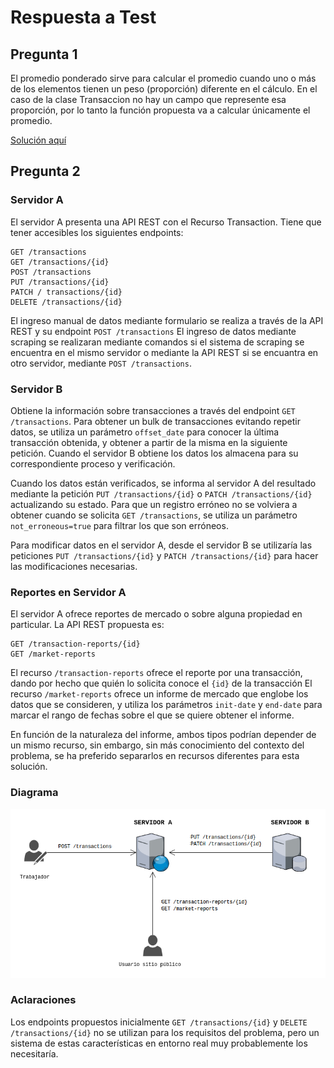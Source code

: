# Respuesta a Test

## Pregunta 1

El promedio ponderado sirve para calcular el promedio cuando uno o más de los elementos tienen un peso (proporción) diferente en el cálculo. En el caso de la clase Transaccion no hay un campo que represente esa proporción, por lo tanto la función propuesta va a calcular únicamente el promedio.

[Solución aquí](https://gist.github.com/javierseixas/3f955d0f42e1574f21d5f91f61a34df2)


## Pregunta 2

### Servidor A

El servidor A presenta una API REST con el Recurso Transaction. Tiene que tener accesibles los siguientes endpoints:

```
GET /transactions
GET /transactions/{id}
POST /transactions
PUT /transactions/{id}
PATCH / transactions/{id}
DELETE /transactions/{id}
```

El ingreso manual de datos mediante formulario se realiza a través de la API REST y su endpoint `POST /transactions`
El ingreso de datos mediante scraping se realizaran mediante comandos si el sistema de scraping se encuentra en el mismo servidor o mediante la API REST si se encuantra en otro servidor, mediante `POST /transactions`.

### Servidor B

Obtiene la información sobre transacciones a través del endpoint `GET /transactions`. Para obtener un bulk de transacciones evitando repetir datos, se utiliza un parámetro `offset_date` para conocer la última transacción obtenida, y obtener a partir de la misma en la siguiente petición.
Cuando el servidor B obtiene los datos los almacena para su correspondiente proceso y verificación.

Cuando los datos están verificados, se informa al servidor A del resultado mediante la petición `PUT /transactions/{id}` o `PATCH /transactions/{id}` actualizando su estado.
Para que un registro erróneo no se volviera a obtener cuando se solicita `GET /transactions`, se utiliza un parámetro `not_erroneous=true` para filtrar los que son erróneos.

Para modificar datos en el servidor A, desde el servidor B se utilizaría las peticiones `PUT /transactions/{id}` y `PATCH /transactions/{id}` para hacer las modificaciones necesarias.

### Reportes en Servidor A

El servidor A ofrece reportes de mercado o sobre alguna propiedad en particular. La API REST propuesta es:

```
GET /transaction-reports/{id}
GET /market-reports
```

El recurso `/transaction-reports` ofrece el reporte por una transacción, dando por hecho que quién lo solicita conoce el `{id}` de la transacción
El recurso `/market-reports` ofrece un informe de mercado que englobe los datos que se consideren, y utiliza los parámetros `init-date` y `end-date` para marcar el rango de fechas sobre el que se quiere obtener el informe.

En función de la naturaleza del informe, ambos tipos podrían depender de un mismo recurso, sin embargo, sin más conocimiento del contexto del problema, se ha preferido separarlos en recursos diferentes para esta solución.


### Diagrama

![Diagrama servidores](https://github.com/javierseixas/cb-test-answers/blob/master/doc/transaction-servers.png)


### Aclaraciones

Los endpoints propuestos inicialmente `GET /transactions/{id}` y `DELETE /transactions/{id}` no se utilizan para los requisitos del problema, pero un sistema de estas características en entorno real muy probablemente los necesitaría.